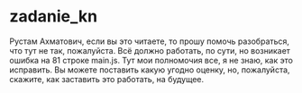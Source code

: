 # zadanie_kn
Рустам Ахматович, если вы это читаете, то прошу помочь разобраться, что тут не так, пожалуйста. Всё должно работать, по сути, но возникает ошибка на 81 строке main.js.  Тут мои полномочия все, я не знаю, как это исправить. Вы можете поставить какую угодно оценку, но, пожалуйста, скажите, как заставить это работать, на будущее.
